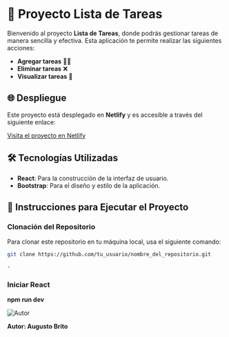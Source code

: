 # 📎 Proyecto Lista de Tareas

Bienvenido al proyecto **Lista de Tareas**, donde podrás gestionar tareas de manera sencilla y efectiva. Esta aplicación te permite realizar las siguientes acciones:

- **Agregar tareas** 🧑‍💻
- **Eliminar tareas** ❌
- **Visualizar tareas** 📜

## 🌐 Despliegue

Este proyecto está desplegado en **Netlify** y es accesible a través del siguiente enlace:

[Visita el proyecto en Netlify](https://listadetareas-c102i.netlify.app/)

## 🛠️ Tecnologías Utilizadas

- **React**: Para la construcción de la interfaz de usuario.
- **Bootstrap**: Para el diseño y estilo de la aplicación.

## 🚀 Instrucciones para Ejecutar el Proyecto


### Clonación del Repositorio


Para clonar este repositorio en tu máquina local, usa el siguiente comando:

```bash
git clone https://github.com/tu_usuario/nombre_del_repositorio.git

- 
```

### Iniciar React
**npm run dev**

![Autor](https://img.icons8.com/ios-filled/50/000000/user-male.png)

 **Autor: Augusto Brito**

